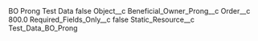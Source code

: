 <?xml version="1.0" encoding="UTF-8"?>
<CustomMetadata xmlns="http://soap.sforce.com/2006/04/metadata" xmlns:xsi="http://www.w3.org/2001/XMLSchema-instance" xmlns:xsd="http://www.w3.org/2001/XMLSchema">
    <label>BO Prong Test Data</label>
    <protected>false</protected>
    <values>
        <field>Object__c</field>
        <value xsi:type="xsd:string">Beneficial_Owner_Prong__c</value>
    </values>
    <values>
        <field>Order__c</field>
        <value xsi:type="xsd:double">800.0</value>
    </values>
    <values>
        <field>Required_Fields_Only__c</field>
        <value xsi:type="xsd:boolean">false</value>
    </values>
    <values>
        <field>Static_Resource__c</field>
        <value xsi:type="xsd:string">Test_Data_BO_Prong</value>
    </values>
</CustomMetadata>

